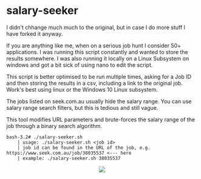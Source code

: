 # salary-seeker

I didn't chhange much much to the original, but in case I do more stuff I have forked it anyway.

If you are anything like me, when on a serious job hunt I consider 50+ applications. I was running this script constantly and wanted to store the results somewhere. I was also running it locally on a Linux Subsystem on windows and got a bit sick of using nano to edit the script. 

This script is better optimised to be run multiple times, asking for a Job ID and then storing the results in a csv, including a link to the original job. Work's best using linux or the Windows 10 Linux subsystem. 

The jobs listed on seek.com.au usually hide the salary range. You can use salary range search filters, but this is tedious and still vague.

This tool modifies URL parameters and brute-forces the salary range of the job through a binary search algorithm.
```
bash-3.2# ./salary-seeker.sh
    | usage: ./salary-seeker.sh <job id>
    | job id can be found in the URL of the job, e.g. https://www.seek.com.au/job/38035537 <--- here
    | example: ./salary-seeker.sh 38035537
```
<p align="center">
<img src=https://github.com/b3n-j4m1n/salary-seeker/raw/master/demo.gif>
</p>
